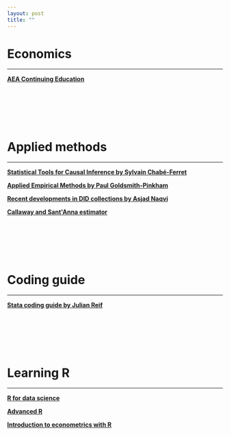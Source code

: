 ```yaml
---
layout: post
title: ""
---
```


# Economics
---
[**AEA Continuing Education**](https://www.aeaweb.org/conference/cont-ed)

<p>&nbsp;</p>
<p>&nbsp;</p>
<p>&nbsp;</p>

# Applied methods
---
[**Statistical Tools for Causal Inference by Sylvain Chabé-Ferret**](https://chabefer.github.io/STCI/index.html)

[**Applied Empirical Methods by Paul Goldsmith-Pinkham**](https://github.com/paulgp/applied-methods-phd)

[**Recent developments in DID collections by Asjad Naqvi**](https://asjadnaqvi.github.io/DiD/)

[**Callaway and Sant'Anna estimator**](https://bcallaway11.github.io/did/index.html)

<p>&nbsp;</p>
<p>&nbsp;</p>
<p>&nbsp;</p>

# Coding guide
---
[**Stata coding guide by Julian Reif**](https://julianreif.com/guide/)

<p>&nbsp;</p>
<p>&nbsp;</p>
<p>&nbsp;</p>

# Learning R
---
[**R for data science**](https://r4ds.had.co.nz/index.html)

[**Advanced R**](http://adv-r.had.co.nz/)

[**Introduction to econometrics with R**](https://www.econometrics-with-r.org/index.html)
